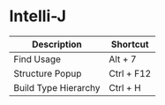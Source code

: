 # Intelli-J

|Description | Shortcut|
|---|---|
|Find Usage | Alt + 7|
|Structure Popup| Ctrl + F12|
|Build Type Hierarchy| Ctrl + H |
